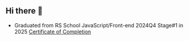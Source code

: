 ## Hi there 👋
- Graduated from RS School JavaScript/Front-end 2024Q4 Stage#1 in 2025 [Certificate of Completion](https://app.rs.school/certificate/m4tyuckz)

